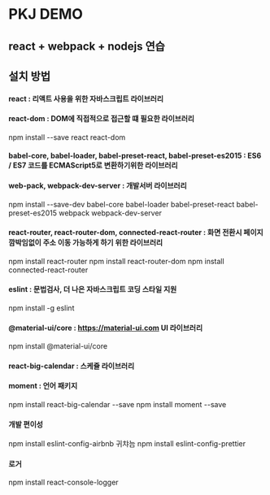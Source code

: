 PKJ DEMO
========
react + webpack + nodejs 연습
-------------------------------

## 설치 방법
#### react : 리액트 사용을 위한 자바스크립트 라이브러리
#### react-dom : DOM에 직접적으로 접근할 떄 필요한 라이브러리
npm install --save react react-dom
#### babel-core, babel-loader, babel-preset-react, babel-preset-es2015 : ES6 / ES7 코드를 ECMAScript5로 변환하기위한 라이브러리
#### web-pack, webpack-dev-server : 개발서버 라이브러리
npm install --save-dev babel-core babel-loader babel-preset-react babel-preset-es2015 webpack webpack-dev-server

#### react-router, react-router-dom, connected-react-router : 화면 전환시 페이지 깜박임없이 주소 이동 가능하게 하기 위한 라이브러리
npm install react-router
npm install react-router-dom
npm install connected-react-router

#### eslint : 문법검사, 더 나은 자바스크립트 코딩 스타일 지원
npm install -g eslint

#### @material-ui/core : https://material-ui.com UI 라이브러리
npm install @material-ui/core

#### react-big-calendar : 스케쥴 라이브러리
#### moment : 언어 패키지
npm install react-big-calendar --save
npm install moment --save

#### 개발 편이성
npm install eslint-config-airbnb 귀챠늠
npm install eslint-config-prettier

#### 로거
npm install react-console-logger